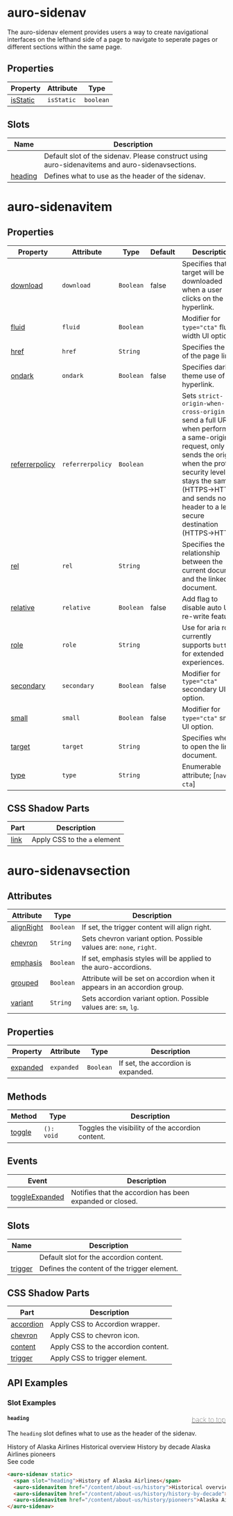 <!-- AURO-GENERATED-CONTENT:START (FILE:src=./../api.md) -->
<!-- The below content is automatically added from ./../api.md -->

# auro-sidenav

The auro-sidenav element provides users a way to create navigational interfaces on the lefthand
side of a page to navigate to seperate pages or different sections within the same page.

## Properties

| Property   | Attribute  | Type      |
|------------|------------|-----------|
| [isStatic](#isStatic) | `isStatic` | `boolean` |

## Slots

| Name      | Description                                      |
|-----------|--------------------------------------------------|
|           | Default slot of the sidenav. Please construct using auro-sidenavitems and auro-sidenavsections. |
| [heading](#heading) | Defines what to use as the header of the sidenav. |

# auro-sidenavitem

## Properties

| Property         | Attribute        | Type      | Default | Description                                      |
|------------------|------------------|-----------|---------|--------------------------------------------------|
| [download](#download)       | `download`       | `Boolean` | false   | Specifies that the target will be downloaded when a user clicks on the hyperlink. |
| [fluid](#fluid)          | `fluid`          | `Boolean` |         | Modifier for `type="cta"` fluid-width UI option. |
| [href](#href)           | `href`           | `String`  |         | Specifies the URL of the page link.              |
| [ondark](#ondark)         | `ondark`         | `Boolean` | false   | Specifies dark theme use of hyperlink.           |
| [referrerpolicy](#referrerpolicy) | `referrerpolicy` | `Boolean` |         | Sets `strict-origin-when-cross-origin` to send a full URL when performing a same-origin request, only sends the origin when the protocol security level stays the same (HTTPS→HTTPS), and sends no header to a less secure destination (HTTPS→HTTP). |
| [rel](#rel)            | `rel`            | `String`  |         | Specifies the relationship between the current document and the linked document. |
| [relative](#relative)       | `relative`       | `Boolean` | false   | Add flag to disable auto URL re-write feature.   |
| [role](#role)           | `role`           | `String`  |         | Use for aria roles; currently supports `button` for extended experiences. |
| [secondary](#secondary)      | `secondary`      | `Boolean` | false   | Modifier for `type="cta"` secondary UI option.   |
| [small](#small)          | `small`          | `Boolean` | false   | Modifier for `type="cta"` small UI option.       |
| [target](#target)         | `target`         | `String`  |         | Specifies where to open the linked document.     |
| [type](#type)           | `type`           | `String`  |         | Enumerable attribute; [`nav`, `cta`]             |

## CSS Shadow Parts

| Part   | Description                  |
|--------|------------------------------|
| [link](#link) | Apply CSS to the `a` element |

# auro-sidenavsection

## Attributes

| Attribute    | Type      | Description                                      |
|--------------|-----------|--------------------------------------------------|
| [alignRight](#alignRight) | `Boolean` | If set, the trigger content will align right.    |
| [chevron](#chevron)    | `String`  | Sets chevron variant option. Possible values are: `none`, `right`. |
| [emphasis](#emphasis)   | `Boolean` | If set, emphasis styles will be applied to the auro-accordions. |
| [grouped](#grouped)    | `Boolean` | Attribute will be set on accordion when it appears in an accordion group. |
| [variant](#variant)    | `String`  | Sets accordion variant option. Possible values are: `sm`, `lg`. |

## Properties

| Property   | Attribute  | Type      | Description                        |
|------------|------------|-----------|------------------------------------|
| [expanded](#expanded) | `expanded` | `Boolean` | If set, the accordion is expanded. |

## Methods

| Method   | Type       | Description                                      |
|----------|------------|--------------------------------------------------|
| [toggle](#toggle) | `(): void` | Toggles the visibility of the accordion content. |

## Events

| Event            | Description                                      |
|------------------|--------------------------------------------------|
| [toggleExpanded](#toggleExpanded) | Notifies that the accordion has been expanded or closed. |

## Slots

| Name      | Description                                 |
|-----------|---------------------------------------------|
|           | Default slot for the accordion content.     |
| [trigger](#trigger) | Defines the content of the trigger element. |

## CSS Shadow Parts

| Part        | Description                         |
|-------------|-------------------------------------|
| [accordion](#accordion) | Apply CSS to Accordion wrapper.     |
| [chevron](#chevron)   | Apply CSS to chevron icon.          |
| [content](#content)   | Apply CSS to the accordion content. |
| [trigger](#trigger)   | Apply CSS to trigger element.       |
<!-- AURO-GENERATED-CONTENT:END -->

## API Examples

### Slot Examples

#### <a name="heading"></a>`heading`<a href="#" style="float: right; font-size: 1rem; font-weight: 100;">back to top</a>

The `heading` slot defines what to use as the header of the sidenav.

<div class="exampleWrapper">
  <!-- AURO-GENERATED-CONTENT:START (FILE:src=./../../apiExamples/heading.html) -->
  <!-- The below content is automatically added from ./../../apiExamples/heading.html -->
  <auro-sidenav static>
    <span slot="heading">History of Alaska Airlines</span>
    <auro-sidenavitem href="/content/about-us/history">Historical overview</auro-sidenavitem>
    <auro-sidenavitem href="/content/about-us/history/history-by-decade">History by decade</auro-sidenavitem>
    <auro-sidenavitem href="/content/about-us/history/pioneers">Alaska Airlines pioneers</auro-sidenavitem>
  </auro-sidenav>
  <!-- AURO-GENERATED-CONTENT:END -->
</div>
<auro-accordion alignRight>
  <span slot="trigger">See code</span>
<!-- AURO-GENERATED-CONTENT:START (CODE:src=./../../apiExamples/heading.html) -->
<!-- The below code snippet is automatically added from ./../../apiExamples/heading.html -->

```html
<auro-sidenav static>
  <span slot="heading">History of Alaska Airlines</span>
  <auro-sidenavitem href="/content/about-us/history">Historical overview</auro-sidenavitem>
  <auro-sidenavitem href="/content/about-us/history/history-by-decade">History by decade</auro-sidenavitem>
  <auro-sidenavitem href="/content/about-us/history/pioneers">Alaska Airlines pioneers</auro-sidenavitem>
</auro-sidenav>
```
<!-- AURO-GENERATED-CONTENT:END -->
</auro-accordion>
